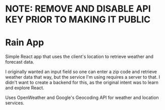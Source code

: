 # NOTE: REMOVE AND DISABLE API KEY PRIOR TO MAKING IT PUBLIC

# Rain App

Simple React app that uses the client's location to retrieve weather and forecast data.

I originally wanted an input field so one can enter a zip code and retrieve weather data that way, but the service I'm using requires a server to that. I didn't want to create a backend for this, as the original intent was to learn and explore React.

Uses OpenWeather and Google's Geocoding API for weather and location services.
